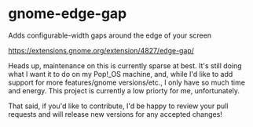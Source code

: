 # gnome-edge-gap
Adds configurable-width gaps around the edge of your screen

https://extensions.gnome.org/extension/4827/edge-gap/

Heads up, maintenance on this is currently sparse at best. It's still doing what I want it to do on my Pop!_OS machine, and, while I'd like to add support for more features/gnome versions/etc., I only have so much time and energy. This project is currently a low priorty for me, unfortunately. 

That said, if you'd like to contribute, I'd be happy to review your pull requests and will release new versions for any accepted changes!
